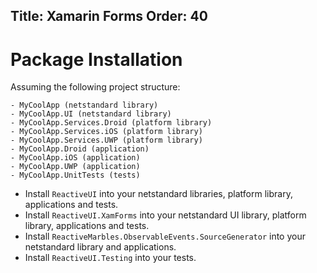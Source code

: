 Title: Xamarin Forms
Order: 40
---

# Package Installation

Assuming the following project structure:

```
- MyCoolApp (netstandard library)
- MyCoolApp.UI (netstandard library)
- MyCoolApp.Services.Droid (platform library)
- MyCoolApp.Services.iOS (platform library)
- MyCoolApp.Services.UWP (platform library)
- MyCoolApp.Droid (application)
- MyCoolApp.iOS (application)
- MyCoolApp.UWP (application)
- MyCoolApp.UnitTests (tests)
```

* Install `ReactiveUI` into your netstandard libraries, platform library, applications and tests.
* Install `ReactiveUI.XamForms` into your netstandard UI library, platform library, applications and tests.
* Install `ReactiveMarbles.ObservableEvents.SourceGenerator` into your netstandard library and applications.
* Install `ReactiveUI.Testing` into your tests.

